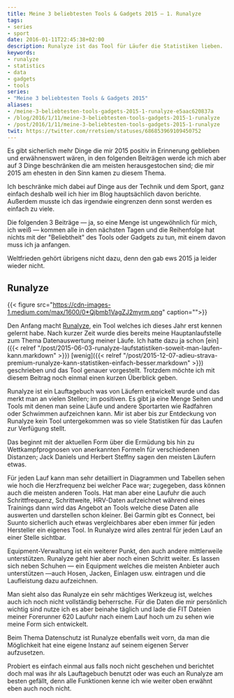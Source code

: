 ```yaml
---
title: Meine 3 beliebtesten Tools & Gadgets 2015 — 1. Runalyze
tags:
- series
- sport
date: 2016-01-11T22:45:38+02:00
description: Runalyze ist das Tool für Läufer die Statistiken lieben.
keywords:
- runalyze
- statistics
- data
- gadgets
- tools
series:
- "Meine 3 beliebtesten Tools & Gadgets 2015"
aliases:
- /meine-3-beliebtesten-tools-gadgets-2015-1-runalyze-e5aac620837a
- /blog/2016/1/11/meine-3-beliebtesten-tools-gadgets-2015-1-runalyze
- /post/2016/1/11/meine-3-beliebtesten-tools-gadgets-2015-1-runalyze
twit: https://twitter.com/rretsiem/statuses/686853969109450752
---
```


Es gibt sicherlich mehr Dinge die mir 2015 positiv in Erinnerung geblieben und erwähnenswert wären, in den folgenden Beiträgen werde ich mich aber auf 3 Dinge beschränken die am meisten herausgestochen sind; die mir 2015 am ehesten in den Sinn kamen zu diesem Thema.

Ich beschränke mich dabei auf Dinge aus der Technik und dem Sport, ganz einfach deshalb weil ich hier im Blog hauptsächlich davon berichte. Außerdem musste ich das irgendwie eingrenzen denn sonst werden es einfach zu viele.

Die folgenden 3 Beiträge — ja, so eine Menge ist ungewöhnlich für mich, ich weiß — kommen alle in den nächsten Tagen und die Reihenfolge hat nichts mit der "Beliebtheit" des Tools oder Gadgets zu tun, mit einem davon muss ich ja anfangen.

Weltfrieden gehört übrigens nicht dazu, denn den gab ews 2015 ja leider wieder nicht.

## Runalyze

{{< figure src="https://cdn-images-1.medium.com/max/1600/0*Qjbmb1VagZJ2myrm.png" caption="">}}

Den Anfang macht [Runalyze](https://runalyze.com/), ein Tool welches ich dieses Jahr erst kennen gelernt habe. Nach kurzer Zeit wurde dies bereits meine Hauptanlaufstelle zum Thema Datenauswertung meiner Läufe. Ich hatte dazu ja schon [ein]({{< relref "/post/2015-06-03-runalyze-laufstatistiken-soweit-man-laufen-kann.markdown" >}}) [wenig]({{< relref "/post/2015-12-07-adieu-strava-premium-runalyze-kann-statistiken-einfach-besser.markdown" >}}) geschrieben und das Tool genauer vorgestellt. Trotzdem möchte ich mit diesem Beitrag noch einmal einen kurzen Überblick geben.

Runalyze ist ein Lauftagebuch was von Läufern entwickelt wurde und das merkt man an vielen Stellen; im positiven. Es gibt ja eine Menge Seiten und Tools mit denen man seine Läufe und andere Sportarten wie Radfahren oder Schwimmen aufzeichnen kann. Mir ist aber bis zur Entdeckung von Runalyze kein Tool untergekommen was so viele Statistiken für das Laufen zur Verfügung stellt.

Das beginnt mit der aktuellen Form über die Ermüdung bis hin zu Wettkampfprognosen von anerkannten Formeln für verschiedenen Distanzen; Jack Daniels und Herbert Steffny sagen den meisten Läufern etwas.

Für jeden Lauf kann man sehr detailliert in Diagrammen und Tabellen sehen wie hoch die Herzfrequenz bei welcher Pace war; zugegeben, dass können auch die meisten anderen Tools. Hat man aber eine Laufuhr die auch Schrittfrequenz, Schrittweite, HRV-Daten aufzeichnet während eines Trainings dann wird das Angebot an Tools welche diese Daten alle auswerten und darstellen schon kleiner. Bei Garmin gibt es Connect, bei Suunto sicherlich auch etwas vergleichbares aber eben immer für jeden Hersteller ein eigenes Tool. In Runalyze wird alles zentral für jeden Lauf an einer Stelle sichtbar.

Equipment-Verwaltung ist ein weiterer Punkt, den auch andere mittlerweile unterstützen. Runalyze geht hier aber noch einen Schritt weiter. Es lassen sich neben Schuhen — ein Equipment welches die meisten Anbieter auch unterstützen —auch Hosen, Jacken, Einlagen usw. eintragen und die Laufleistung dazu aufzeichnen.

Man sieht also das Runalyze ein sehr mächtiges Werkzeug ist, welches auch ich noch nicht vollständig beherrsche. Für die Daten die mir persönlich wichtig sind nutze ich es aber beinahe täglich und lade die FIT Dateien meiner Forerunner 620 Laufuhr nach einem Lauf hoch um zu sehen wie meine Form sich entwickelt.

Beim Thema Datenschutz ist Runalyze ebenfalls weit vorn, da man die Möglichkeit hat eine eigene Instanz auf seinem eigenen Server aufzusetzen.

Probiert es einfach einmal aus falls noch nicht geschehen und berichtet doch mal was ihr als Lauftagebuch benutzt oder was euch an Runalyze am besten gefällt, denn alle Funktionen kenne ich wie weiter oben erwähnt eben auch noch nicht.
